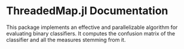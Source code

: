 # ThreadedMap.jl Documentation

This package implements an effective and parallelizable algorithm for evaluating binary classifiers. It computes the confusion matrix of the classifier and all the measures stemming from it.
